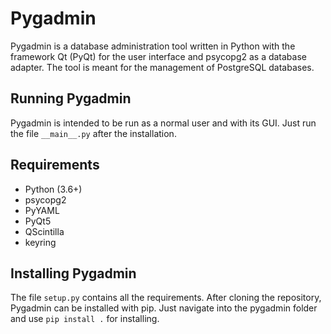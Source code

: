 # Pygadmin
Pygadmin is a database administration tool written in Python with the framework Qt (PyQt) 
for the user interface and psycopg2 as a database adapter. The tool is meant for the management
of PostgreSQL databases. 

## Running Pygadmin
Pygadmin is intended to be run as a normal user and with its GUI. Just run the file `__main__.py` 
after the installation.

## Requirements
* Python (3.6+)
* psycopg2
* PyYAML
* PyQt5
* QScintilla
* keyring

## Installing Pygadmin
The file `setup.py` contains all the requirements. After cloning the repository, Pygadmin can
be installed with pip. Just navigate into the pygadmin folder and use `pip install .` for 
installing.

